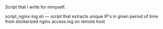 Script that i write for mmyself.


script_nginx-log.sh — script that extracts unique IP's in given period of time from dockerized nginx access.log on remote host